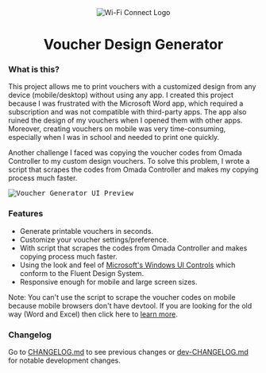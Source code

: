 <div align="center">
  <img src="https://i.imgur.com/x4n6SUk.png" alt="Wi-Fi Connect Logo"/>
  <h1>Voucher Design Generator</h1>
</div>

### What is this?

This project allows me to print vouchers with a customized design from any device (mobile/desktop) without using any app. I created this project because I was frustrated with the Microsoft Word app, which required a subscription and was not compatible with third-party apps. The app also ruined the design of my vouchers when I opened them with other apps. Moreover, creating vouchers on mobile was very time-consuming, especially when I was in school and needed to print one quickly.

Another challenge I faced was copying the voucher codes from Omada Controller to my custom design vouchers. To solve this problem, I wrote a script that scrapes the codes from Omada Controller and makes my copying process much faster.

<kbd><img src="https://i.imgur.com/SMPBzg0.png" alt="Voucher Generator UI Preview"></kbd>

### Features

- Generate printable vouchers in seconds.
- Customize your voucher settings/preference.
- With script that scrapes the codes from Omada Controller and makes copying process much faster.
- Using the look and feel of [Microsoft's Windows UI Controls](https://www.figma.com/community/file/1159947337437047524) which conform to the Fluent Design System.
- Responsive enough for mobile and large screen sizes.

Note: You can't use the script to scrape the voucher codes on mobile because mobile browsers don't have devtool. If you are looking for the old way (Word and Excel) then click here to [learn more](https://github.com/MinecraftJohn/voucher-generator/blob/main/assets/voucher-layout-history/How%20to%20use%20advance%20voucher%20layout.md).

### Changelog

Go to [CHANGELOG.md](https://github.com/MinecraftJohn/voucher-generator/blob/main/CHANGELOG.md) to see previous changes or [dev-CHANGELOG.md](https://github.com/MinecraftJohn/voucher-generator/blob/development/dev-CHANGELOG.md) for notable development changes.
